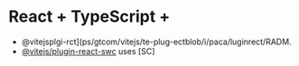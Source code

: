 # React + TypeScript + 

- @vitejsplgi-rct](ps/gtcom/vitejs/te-plug-ectblob/i/paca/luginrect/RADM.
- [@vitejs/plugin-react-swc](https://github.com/vitejs/vite-plgin-react-swc) uses [SC]

